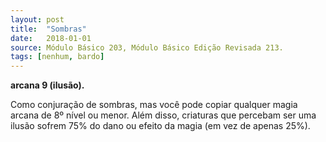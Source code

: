 ```yaml
---
layout: post
title:  "Sombras"
date:   2018-01-01
source: Módulo Básico 203, Módulo Básico Edição Revisada 213.
tags: [nenhum, bardo]
---
```


**arcana 9 (ilusão).**

Como conjuração de sombras, mas você pode copiar qualquer magia arcana de 8º nível ou menor. Além disso, criaturas que percebam ser uma ilusão sofrem 75% do dano ou efeito da magia (em vez de apenas 25%).
